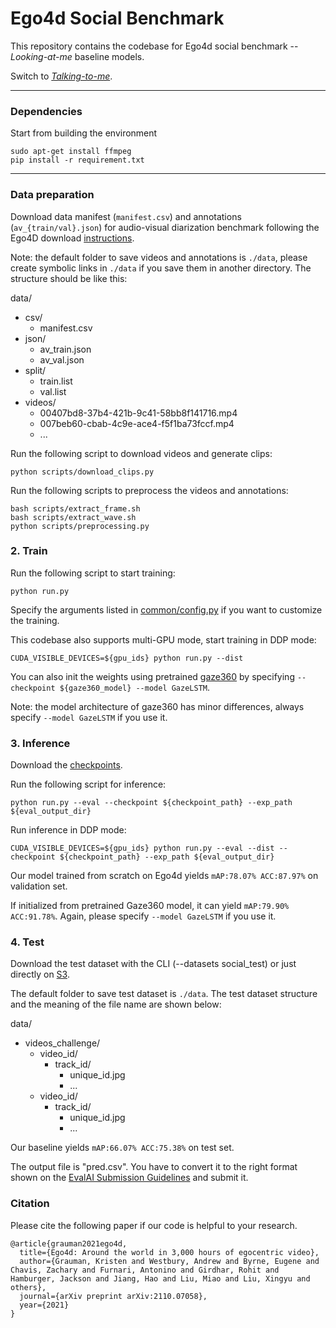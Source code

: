 # Ego4d Social Benchmark
This repository contains the codebase for Ego4d social benchmark -- *Looking-at-me* baseline models.

Switch to [*Talking-to-me*](https://github.com/EGO4D/social-interactions/tree/ttm).
***

### Dependencies

Start from building the environment
```
sudo apt-get install ffmpeg
pip install -r requirement.txt
```

***
### Data preparation

Download data manifest (`manifest.csv`) and annotations (`av_{train/val}.json`) for audio-visual diarization benchmark following the Ego4D download [instructions](https://github.com/facebookresearch/Ego4d/blob/main/ego4d/cli/README.md).

Note: the default folder to save videos and annotations is ```./data```, please create symbolic links in ```./data``` if you save them in another directory. The structure should be like this:

data/
* csv/
  * manifest.csv
* json/
  * av_train.json
  * av_val.json
* split/
  * train.list
  * val.list
* videos/
  * 00407bd8-37b4-421b-9c41-58bb8f141716.mp4
  * 007beb60-cbab-4c9e-ace4-f5f1ba73fccf.mp4
  * ...
  
Run the following script to download videos and generate clips:
```
python scripts/download_clips.py
```

Run the following scripts to preprocess the videos and annotations:

```
bash scripts/extract_frame.sh
bash scripts/extract_wave.sh
python scripts/preprocessing.py
```

### 2. Train
Run the following script to start training:
```
python run.py
```
Specify the arguments listed in [common/config.py](./common/config.py) if you want to customize the training.

This codebase also supports multi-GPU mode, start training in DDP mode:
```
CUDA_VISIBLE_DEVICES=${gpu_ids} python run.py --dist
```
You can also init the weights using pretrained [gaze360](http://gaze360.csail.mit.edu/files/gaze360_model.pth.tar) by specifying `--checkpoint ${gaze360_model} --model GazeLSTM`.

Note: the model architecture of gaze360 has minor differences, always specify `--model GazeLSTM` if you use it.

### 3. Inference
Download the [checkpoints](https://drive.google.com/drive/folders/1MGrhm3J1dKoWPSL3RvC3qb3QeiIqe9vi?usp=sharing).

Run the following script for inference:
```
python run.py --eval --checkpoint ${checkpoint_path} --exp_path ${eval_output_dir}
```
Run inference in DDP mode:
```
CUDA_VISIBLE_DEVICES=${gpu_ids} python run.py --eval --dist --checkpoint ${checkpoint_path} --exp_path ${eval_output_dir}
```
Our model trained from scratch on Ego4d yields `mAP:78.07% ACC:87.97%` on validation set. 

If initialized from pretrained Gaze360 model, it can yield `mAP:79.90% ACC:91.78%`. Again, please specify `--model GazeLSTM` if you use it.

### 4. Test
Download the test dataset with the CLI (--datasets social_test) or just directly on [S3](s3://ego4d-consortium-sharing/public/v1/social_test/).

The default folder to save test dataset is ```./data```. The test dataset structure and the meaning of the file name are shown below:

data/
* videos_challenge/
  * video_id/
    * track_id/
      * unique_id.jpg
      * ...
  * video_id/
    * track_id/
      * unique_id.jpg
      * ...

Our baseline yields `mAP:66.07% ACC:75.38%` on test set.

The output file is "pred.csv". You have to convert it to the right format shown on the [EvalAI Submission Guidelines](https://eval.ai/web/challenges/challenge-page/1624/submission) and submit it. 

### Citation

Please cite the following paper if our code is helpful to your research.
```
@article{grauman2021ego4d,
  title={Ego4d: Around the world in 3,000 hours of egocentric video},
  author={Grauman, Kristen and Westbury, Andrew and Byrne, Eugene and Chavis, Zachary and Furnari, Antonino and Girdhar, Rohit and Hamburger, Jackson and Jiang, Hao and Liu, Miao and Liu, Xingyu and others},
  journal={arXiv preprint arXiv:2110.07058},
  year={2021}
}
```
